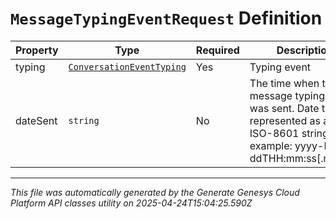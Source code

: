 # `MessageTypingEventRequest` Definition

| Property | Type | Required | Description |
|----------|------|----------|-------------|
| typing | [`ConversationEventTyping`](conversationeventtyping-definition.md) | Yes | Typing event |
| dateSent | `string` | No | The time when the message typing event was sent. Date time is represented as an ISO-8601 string. For example: yyyy-MM-ddTHH:mm:ss[.mmm]Z |

---

*This file was automatically generated by the Generate Genesys Cloud Platform API classes utility on 2025-04-24T15:04:25.590Z*